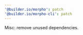 ```yaml
---
'@builder.io/morpho': patch
'@builder.io/morpho-cli': patch
---
```


Misc: remove unused dependencies.
